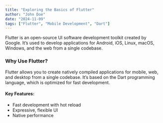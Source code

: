 ```yaml
---
title: "Exploring the Basics of Flutter"
author: "John Doe"
date: "2024-11-09"
tags: ["Flutter", "Mobile Development", "Dart"]
---
```


Flutter is an open-source UI software development toolkit created by Google. It’s used to develop applications for Android, iOS, Linux, macOS, Windows, and the web from a single codebase.

### Why Use Flutter?
Flutter allows you to create natively compiled applications for mobile, web, and desktop from a single codebase. It’s based on the Dart programming language, which is optimized for fast development.

#### Key Features:
- Fast development with hot reload
- Expressive, flexible UI
- Native performance